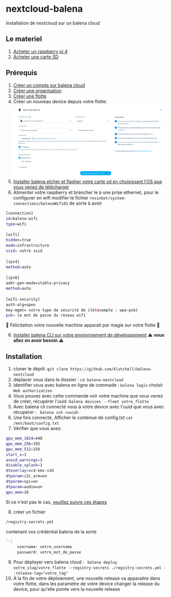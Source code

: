# nextcloud-balena

Installation de nextcloud sur un balena cloud

## Le materiel

1) [Acheter un raspberry pi 4](https://www.amazon.fr/Vemico-Raspberry-Adaptateur-Ventilateur-Dissipateur/dp/B09GFHYXG9/ref=sr_1_3?__mk_fr_FR=%C3%85M%C3%85%C5%BD%C3%95%C3%91&crid=2GXP531Z0N3W4&keywords=pi4&qid=1666616230&qu=eyJxc2MiOiI1LjAyIiwicXNhIjoiNC4wNyIsInFzcCI6IjIuNzYifQ%3D%3D&sprefix=pi%2Caps%2C103&sr=8-3)
2) [Acheter une carte SD](https://www.amazon.fr/SANDISK-Adaptateur-Logiciel-R%C3%A9cup%C3%A9ration-RescuePRO/dp/B06XWMQ81P/ref=sr_1_8?__mk_fr_FR=%C3%85M%C3%85%C5%BD%C3%95%C3%91&crid=KBOVVSPKZFK2&keywords=sandisk+32go&qid=1666617286&qu=eyJxc2MiOiI0LjE1IiwicXNhIjoiMy45NyIsInFzcCI6IjMuNjEifQ%3D%3D&sprefix=sandisk+32go%2Caps%2C103&sr=8-8)

## Prérequis

1) [Créer un compte sur balena cloud](https://dashboard.balena-cloud.com/login)
2) [Créer une organisation](https://www.balena.io/docs/learn/manage/organizations/#creating-a-new-organization) 
3) [Créer une flotte](https://www.balena.io/docs/learn/manage/organizations/#creating-new-fleets-under-your-organization) 
4) Créer un nouveau device depuis votre flotte: 
  ![alt text](common/img/createDevice.png "Télécharger le fichier balenaOS")
5) [Installer balena etcher et flasher votre carte sd en choisissant l'OS que vous venez de télécharger](https://www.balena.io/etcher/)
6) Alimenter votre raspberry et brancher le à une prise ethernet, pour le configurer en wifi modifier le fichier ```resinbot/system-connections/balenaWifi01``` de sorte à avoir 
```bash
[connection]
id=balena-wifi
type=wifi

[wifi]
hidden=true
mode=infrastructure
ssid= votre ssid

[ipv4]
method=auto

[ipv6]
addr-gen-mode=stable-privacy
method=auto

[wifi-security]
auth-alg=open
key-mgmt= votre type de sécurité de clé(exemple : wpa-psk)
psk= le mot de passe du réseau wifi
```
:100:	Félicitation votre nouvelle machine apparait par magie sur votre flotte :100:	

6) [Installer balena CLI sur votre environnement de développement](https://github.com/balena-io/balena-cli/blob/master/INSTALL.md) :warning:	__vous allez en avoir besoin__ :warning:


## Installation

1) cloner le dépôt :```git clone https://github.com/klutchell/balena-nextcloud```
2) déplacer vous dans le dossier : ```cd balena-nextcloud```
3) Identifier vous avec balena en ligne de commade : ```balena login``` choisir ```Web authorization```
4) Vous pouvez avec cette commande voir votre machine que vous venez de créer, récupérer l'uuid :```balena devices --fleet votre_flotte```
5) Avec balena cli connecté vous à votre device avec l'uuid que vous avec récupérer : ``` balena ssh <uuid>```
6) Une fois connecté, Afficher le contenue de config.txt ```cat /mnt/boot/config.txt```
7) Vérifier que vous avez:
```bash
gpu_mem_1024=448
gpu_mem_256=192
gpu_mem_512=256
start_x=1
avoid_warnings=1
disable_splash=1
dtoverlay=vc4-kms-v3d
dtparam=i2c_arm=on
dtparam=spi=on
dtparam=audio=on
gpu_mem=16
```
Si ce n'est pas le cas, [veuillez suivre ces étapes](https://www.balena.io/docs/learn/manage/configuration/) 

8) créer un fichier 
 ```bash
 /registry-secrets.yml
 ``` 
 contenant vos crédential balena de la sorte
 
```bash
'':
     username: votre_username
     password: votre_mot_de_passe
```
9) Pour déployer vers balena cloud : ``` balena deploy votre_slug/votre_flotte --registry-secrets ./registry-secrets.yml --release-tag="votre_tag"```
10) À la fin de votre déploiement, une nouvelle release va apparaitre dans votre flotte, dans les paramètre de votre device changer la release du device, pour qu'elle pointe vers la nouvelle release
